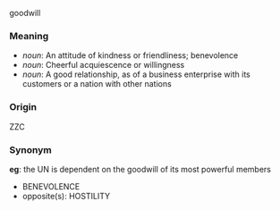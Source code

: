 goodwill
### Meaning
+ _noun_: An attitude of kindness or friendliness; benevolence
+ _noun_: Cheerful acquiescence or willingness
+ _noun_: A good relationship, as of a business enterprise with its customers or a nation with other nations

### Origin

ZZC

### Synonym

__eg__: the UN is dependent on the goodwill of its most powerful members

+ BENEVOLENCE
+ opposite(s): HOSTILITY


